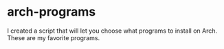 # arch-programs
I created a script that will let you choose what programs to install on Arch. These are my favorite programs.
